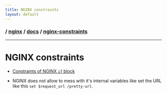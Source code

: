 ```yaml
---
title: NGINX constraints
layout: default
---
```


### / [nginx](./../../) / [docs](./../) / [nginx-constraints](./)

-----------------------------------------------------------------------------------

# NGINX constraints

* [Constraints of NGINX `if` block](contraints-of-nginx-if-block.md)

* NGINX does not allow to mess with it's internal variables like set the URL 
like this `set $request_url /pretty-url`.
